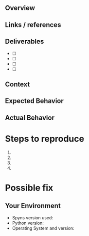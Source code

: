 <!-- ++++++++++++++++++++++++++++++ -->
<!--- Use when defining a new task to complete, otherwise delete before submission -->
<!-- ++++++++++++++++++++++++++++++ -->

<!-- BEGIN NEW TASK SUBMISSION -->

<!--- Provide a brief summary of the task in the Title above -->

## Overview
<!--- Provide an outline for completing the task using a series of bullet points, -->
<!--- check boxes, or a step-by-step list. Document any anticipated issues or problems. -->


## Links / references
<!--- List any references relevant to completing the task -->


## Deliverables
<!--- Provide a checklist of tangible items that will result from completing the task. -->
<!--- The task will not be closed until all items are resolved.  -->

* [ ]  
* [ ]  
* [ ]  
* [ ]  

<!-- END NEW TASK SUBMISSION -->

<!-- ++++++++++++++++++++++++++++++ -->
<!-- Use if submitting a bug report, otherwise delete before submission -->
<!-- ++++++++++++++++++++++++++++++ -->

<!-- BEGIN BUG REPORT -->

<!--- Provide a general summary of the issue in the Title above -->

## Context
<!--- Provide a more detailed introduction to the issue itself, and why you consider it to be a bug. -->
<!--- This may include logs and/or screenshots, if relevant. -->


## Expected Behavior
<!--- Tell us what should happen -->


## Actual Behavior
<!--- Tell us what happens instead -->


# Steps to reproduce
<!--- Provide an unambiguous set of steps to reproduce this bug. If relevant, include code, scripts, and/or input files to reproduce. -->
1.
2.
3.
4.


# Possible fix
<!--- Not obligatory, but suggest a fix or reason for the bug -->


## Your Environment
<!--- Include as many relevant details about the environment you experienced the bug in -->
* Spyns version used:
* Python version:
* Operating System and version:

<!-- END BUG REPORT -->
